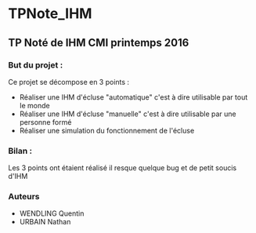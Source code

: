 # TPNote_IHM
## TP Noté de IHM CMI printemps 2016 

### But du projet :

  Ce projet se décompose en 3 points : 
  * Réaliser une IHM d'écluse "automatique" c'est à dire utilisable par tout le monde 
  * Réaliser une IHM d'écluse "manuelle" c'est à dire utilisable par une personne formé
  * Réaliser une simulation du fonctionnement de l'écluse
  
### Bilan :

  Les 3 points ont étaient réalisé il resque quelque bug et de petit soucis d'IHM
  
### Auteurs

  * WENDLING Quentin
  * URBAIN Nathan
